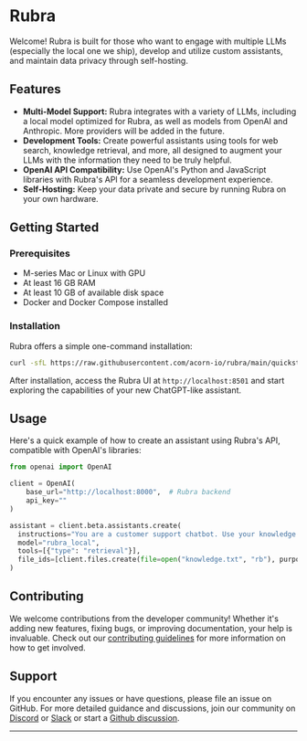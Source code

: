 # Rubra

Welcome! Rubra is built for those who want to engage with multiple LLMs (especially the local one we ship), develop and utilize custom assistants, and maintain data privacy through self-hosting.

## Features

- **Multi-Model Support:** Rubra integrates with a variety of LLMs, including a local model optimized for Rubra, as well as models from OpenAI and Anthropic. More providers will be added in the future.
- **Development Tools:** Create powerful assistants using tools for web search, knowledge retrieval, and more, all designed to augment your LLMs with the information they need to be truly helpful.
- **OpenAI API Compatibility:** Use OpenAI's Python and JavaScript libraries with Rubra's API for a seamless development experience.
- **Self-Hosting:** Keep your data private and secure by running Rubra on your own hardware.

## Getting Started

### Prerequisites

- M-series Mac or Linux with GPU
- At least 16 GB RAM
- At least 10 GB of available disk space
- Docker and Docker Compose installed

### Installation

Rubra offers a simple one-command installation:

```bash
curl -sfL https://raw.githubusercontent.com/acorn-io/rubra/main/quickstart.sh | sh -s -- start
```

After installation, access the Rubra UI at `http://localhost:8501` and start exploring the capabilities of your new ChatGPT-like assistant.

## Usage

Here's a quick example of how to create an assistant using Rubra's API, compatible with OpenAI's libraries:

```python
from openai import OpenAI

client = OpenAI(
    base_url="http://localhost:8000",  # Rubra backend
    api_key=""
)

assistant = client.beta.assistants.create(
  instructions="You are a customer support chatbot. Use your knowledge base to best respond to customer queries.",
  model="rubra_local",
  tools=[{"type": "retrieval"}],
  file_ids=[client.files.create(file=open("knowledge.txt", "rb"), purpose='assistants').id]
)
```

## Contributing

We welcome contributions from the developer community! Whether it's adding new features, fixing bugs, or improving documentation, your help is invaluable. Check out our [contributing guidelines](CONTRIBUTING.md) for more information on how to get involved.

## Support

If you encounter any issues or have questions, please file an issue on GitHub. For more detailed guidance and discussions, join our community on [Discord](https://discord.gg/swvAH2DXZH) or [Slack](https://slack.acorn.io) or start a [Github discussion](https://github.com/acorn-io/rubra/discussions).

---